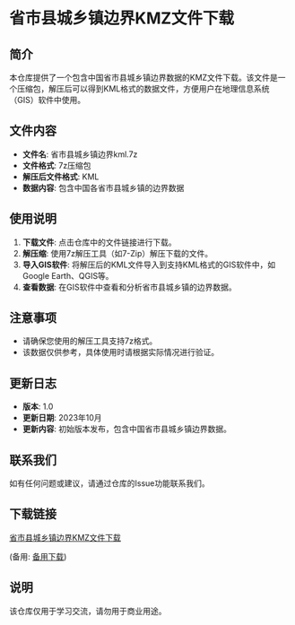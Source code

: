 # 省市县城乡镇边界KMZ文件下载

## 简介

本仓库提供了一个包含中国省市县城乡镇边界数据的KMZ文件下载。该文件是一个压缩包，解压后可以得到KML格式的数据文件，方便用户在地理信息系统（GIS）软件中使用。

## 文件内容

- **文件名**: 省市县城乡镇边界kml.7z
- **文件格式**: 7z压缩包
- **解压后文件格式**: KML
- **数据内容**: 包含中国各省市县城乡镇的边界数据

## 使用说明

1. **下载文件**: 点击仓库中的文件链接进行下载。
2. **解压缩**: 使用7z解压工具（如7-Zip）解压下载的文件。
3. **导入GIS软件**: 将解压后的KML文件导入到支持KML格式的GIS软件中，如Google Earth、QGIS等。
4. **查看数据**: 在GIS软件中查看和分析省市县城乡镇的边界数据。

## 注意事项

- 请确保您使用的解压工具支持7z格式。
- 该数据仅供参考，具体使用时请根据实际情况进行验证。

## 更新日志

- **版本**: 1.0
- **更新日期**: 2023年10月
- **更新内容**: 初始版本发布，包含中国省市县城乡镇边界数据。

## 联系我们

如有任何问题或建议，请通过仓库的Issue功能联系我们。

## 下载链接
[省市县城乡镇边界KMZ文件下载](https://pan.quark.cn/s/be4e27819f46) 

(备用: [备用下载](https://pan.baidu.com/s/11V4PnCFBOhunh72Wkr5VKg?pwd=1234))

## 说明

该仓库仅用于学习交流，请勿用于商业用途。
